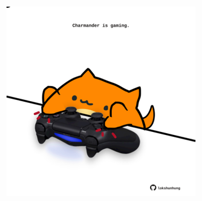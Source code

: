 <!-- built at 02/08/2025, 21:00:30 UTC -->
<p align="center">
  <img width="500" height="500" src="./ReadmeImage.svg">
</p>
